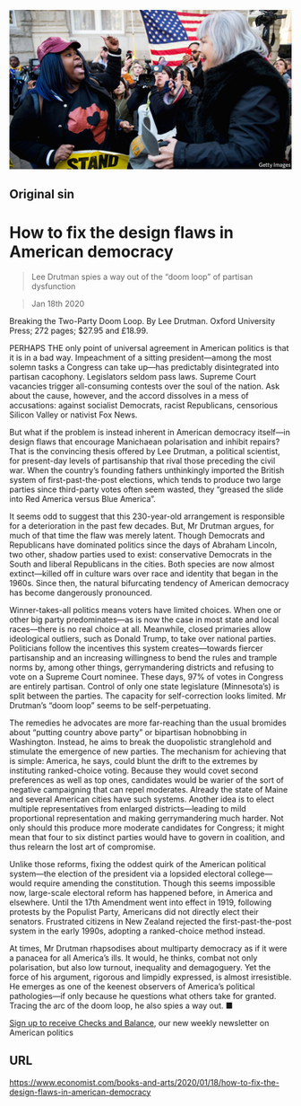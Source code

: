 ![](./images/20200118_BKP010_0.jpg)

## Original sin

# How to fix the design flaws in American democracy

> Lee Drutman spies a way out of the “doom loop” of partisan dysfunction

> Jan 18th 2020

Breaking the Two-Party Doom Loop. By Lee Drutman. Oxford University Press; 272 pages; $27.95 and £18.99.

PERHAPS THE only point of universal agreement in American politics is that it is in a bad way. Impeachment of a sitting president—among the most solemn tasks a Congress can take up—has predictably disintegrated into partisan cacophony. Legislators seldom pass laws. Supreme Court vacancies trigger all-consuming contests over the soul of the nation. Ask about the cause, however, and the accord dissolves in a mess of accusations: against socialist Democrats, racist Republicans, censorious Silicon Valley or nativist Fox News.

But what if the problem is instead inherent in American democracy itself—in design flaws that encourage Manichaean polarisation and inhibit repairs? That is the convincing thesis offered by Lee Drutman, a political scientist, for present-day levels of partisanship that rival those preceding the civil war. When the country’s founding fathers unthinkingly imported the British system of first-past-the-post elections, which tends to produce two large parties since third-party votes often seem wasted, they “greased the slide into Red America versus Blue America”.

It seems odd to suggest that this 230-year-old arrangement is responsible for a deterioration in the past few decades. But, Mr Drutman argues, for much of that time the flaw was merely latent. Though Democrats and Republicans have dominated politics since the days of Abraham Lincoln, two other, shadow parties used to exist: conservative Democrats in the South and liberal Republicans in the cities. Both species are now almost extinct—killed off in culture wars over race and identity that began in the 1960s. Since then, the natural bifurcating tendency of American democracy has become dangerously pronounced.

Winner-takes-all politics means voters have limited choices. When one or other big party predominates—as is now the case in most state and local races—there is no real choice at all. Meanwhile, closed primaries allow ideological outliers, such as Donald Trump, to take over national parties. Politicians follow the incentives this system creates—towards fiercer partisanship and an increasing willingness to bend the rules and trample norms by, among other things, gerrymandering districts and refusing to vote on a Supreme Court nominee. These days, 97% of votes in Congress are entirely partisan. Control of only one state legislature (Minnesota’s) is split between the parties. The capacity for self-correction looks limited. Mr Drutman’s “doom loop” seems to be self-perpetuating.

The remedies he advocates are more far-reaching than the usual bromides about “putting country above party” or bipartisan hobnobbing in Washington. Instead, he aims to break the duopolistic stranglehold and stimulate the emergence of new parties. The mechanism for achieving that is simple: America, he says, could blunt the drift to the extremes by instituting ranked-choice voting. Because they would covet second preferences as well as top ones, candidates would be warier of the sort of negative campaigning that can repel moderates. Already the state of Maine and several American cities have such systems. Another idea is to elect multiple representatives from enlarged districts—leading to mild proportional representation and making gerrymandering much harder. Not only should this produce more moderate candidates for Congress; it might mean that four to six distinct parties would have to govern in coalition, and thus relearn the lost art of compromise.

Unlike those reforms, fixing the oddest quirk of the American political system—the election of the president via a lopsided electoral college—would require amending the constitution. Though this seems impossible now, large-scale electoral reform has happened before, in America and elsewhere. Until the 17th Amendment went into effect in 1919, following protests by the Populist Party, Americans did not directly elect their senators. Frustrated citizens in New Zealand rejected the first-past-the-post system in the early 1990s, adopting a ranked-choice method instead.

At times, Mr Drutman rhapsodises about multiparty democracy as if it were a panacea for all America’s ills. It would, he thinks, combat not only polarisation, but also low turnout, inequality and demagoguery. Yet the force of his argument, rigorous and limpidly expressed, is almost irresistible. He emerges as one of the keenest observers of America’s political pathologies—if only because he questions what others take for granted. Tracing the arc of the doom loop, he also spies a way out. ■

[Sign up to receive Checks and Balance](https://www.economist.com//checksandbalance/), our new weekly newsletter on American politics

## URL

https://www.economist.com/books-and-arts/2020/01/18/how-to-fix-the-design-flaws-in-american-democracy
